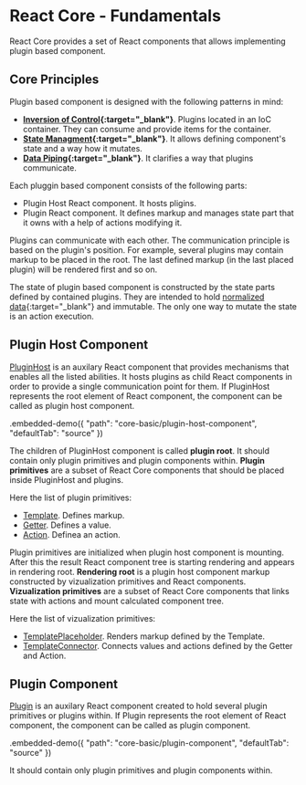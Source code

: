 # React Core - Fundamentals

React Core provides a set of React components that allows implementing plugin based component.

## Core Principles

Plugin based component is designed with the following patterns in mind:

- **[Inversion of Control](https://en.wikipedia.org/wiki/Inversion_of_control){:target="_blank"}**. Plugins located in an IoC container. They can consume and provide items for the container.
- **[State Managment](https://en.wikipedia.org/wiki/State_management){:target="_blank"}**. It allows defining component's state and a way how it mutates.
- **[Data Piping](https://en.wikipedia.org/wiki/Pipeline_(computing)){:target="_blank"}**. It clarifies a way that plugins communicate.

Each pluggin based component consists of the following parts:

- Plugin Host React component. It hosts pligins.
- Plugin React component. It defines markup and manages state part that it owns with a help of actions modifying it.

Plugins can communicate with each other. The communication principle is based on the plugin's position. For example, several plugins may contain markup to be placed in the root. The last defined markup (in the last placed plugin) will be rendered first and so on.

The state of plugin based component is constructed by the state parts defined by contained plugins. They are intended to hold [normalized data](http://redux.js.org/docs/recipes/reducers/NormalizingStateShape.html){:target="_blank"} and immutable. The only one way to mutate the state is an action execution.

## Plugin Host Component

[PluginHost](../reference/plugin-host.md) is an auxilary React component that provides mechanisms that enables all the listed abilities. It hosts plugins as child React components in order to provide a single communication point for them. If PluginHost represents the root element of React component, the component can be called as plugin host component.

.embedded-demo({ "path": "core-basic/plugin-host-component", "defaultTab": "source" })

The children of PluginHost component is called **plugin root**. It should contain only plugin primitives and plugin components within. **Plugin primitives** are a subset of React Core components that should be placed inside PluginHost and plugins.

Here the list of plugin primitives:

- [Template](../reference/template.md). Defines markup.
- [Getter](../reference/getter.md). Defines a value.
- [Action](../reference/action.md). Definea an action.

Plugin primitives are initialized when plugin host component is mounting. After this the result React component tree is starting rendering and appears in rendering root. **Rendering root** is a plugin host component markup constructed by vizualization primitives and React components. **Vizualization primitives** are a subset of React Core components that links state with actions and mount calculated component tree.

Here the list of vizualization primitives:

- [TemplatePlaceholder](../reference/template-placeholder.md). Renders markup defined by the Template.
- [TemplateConnector](../reference/template-connector.md). Connects values and actions defined by the Getter and Action.

## Plugin Component

[Plugin](../reference/plugin.md) is an auxilary React component created to hold several plugin primitives or plugins within. If Plugin represents the root element of React component, the component can be called as plugin component.

.embedded-demo({ "path": "core-basic/plugin-component", "defaultTab": "source" })

It should contain only plugin primitives and plugin components within.
